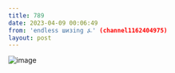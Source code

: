 ```yaml
---
title: 789
date: 2023-04-09 00:06:49
from: 'endless шизing ⍼' (channel1162404975)
layout: post
---
```


![image](photos/photo_35@09-04-2023_00-06-49.jpg)


